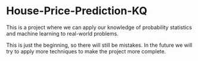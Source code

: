 # House-Price-Prediction-KQ
This is a project where we can apply our knowledge of probability statistics and machine learning to real-world problems.

This is just the beginning, so there will still be mistakes. In the future we will try to apply more techniques to make the project more complete.
